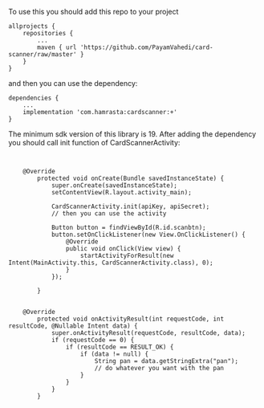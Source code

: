 To use this you should add this repo to your project
```
allprojects {
    repositories {
        ...
        maven { url 'https://github.com/PayamVahedi/card-scanner/raw/master' }
    }
}
```

and then you can use the dependency:

```
dependencies {
    ...
    implementation 'com.hamrasta:cardscanner:+'
}
```

The minimum sdk version of this library is 19.
After adding the dependency you should call init function of CardScannerActivity:

```
    

    @Override
        protected void onCreate(Bundle savedInstanceState) {
            super.onCreate(savedInstanceState);
            setContentView(R.layout.activity_main);

            CardScannerActivity.init(apiKey, apiSecret);
            // then you can use the activity
            
            Button button = findViewById(R.id.scanbtn);
            button.setOnClickListener(new View.OnClickListener() {
                @Override
                public void onClick(View view) {
                    startActivityForResult(new Intent(MainActivity.this, CardScannerActivity.class), 0);
                }
            });
    
        }


    @Override
        protected void onActivityResult(int requestCode, int resultCode, @Nullable Intent data) {
            super.onActivityResult(requestCode, resultCode, data);
            if (requestCode == 0) {
                if (resultCode == RESULT_OK) {
                    if (data != null) {
                        String pan = data.getStringExtra("pan");
                        // do whatever you want with the pan
                    }
                }
            }
        }
```

